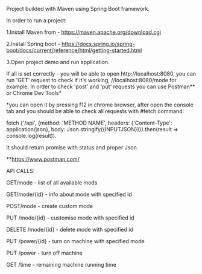 Project builded with Maven using Spring Boot framework.

In order to run a project:

1.Install Maven from  - https://maven.apache.org/download.cgi

2.Install Spring boot - https://docs.spring.io/spring-boot/docs/current/reference/html/getting-started.html

3.Open project demo and run application.

If all is set correctly - you will be able to open http://localhost:8080, you can run 'GET' request to check if it's working, //localhost:8080/mode for example. In order to check 'post' and 'put' requests
 you can use Postman** or Chrome Dev Tools*


*you can open it by pressing f12 in chrome browser, after open the console tab and you should be able to check all requests with #fetch command:

fetch {'/api', {method: 'METHOD NAME', headers: {'Content-Type': application/json}, body: Json.stringify({INPUTJSON})}).then(result => console.log(result)).

It should return promise with status and proper Json.

**https://www.postman.com/


API CALLS:

GET/mode - list of all available mods

GET/mode/{id} - info about mode with specified id

POST/mode - create custom mode

PUT /mode/{id} - customise mode with specified id

DELETE /mode/{id} - delete mode with specified id

PUT /power/{id} - turn on machine with specified mode

PUT /power - turn off machine

GET /time - remaining machine running time
